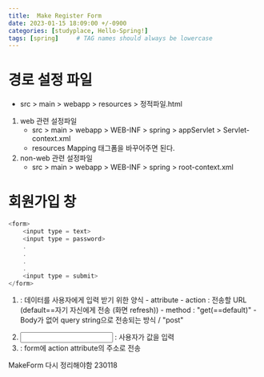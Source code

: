 ```yaml
---
title:  Make Register Form
date: 2023-01-15 18:09:00 +/-0900
categories: [studyplace, Hello-Spring!]
tags: [spring]     # TAG names should always be lowercase
---
```



# 경로 설정 파일

- src > main > webapp > resources > 정적파일.html

1. web 관련 설정파일
    - src > main > webapp > WEB-INF > spring > appServlet > Servlet-context.xml 
    - resources Mapping 태그폼을 바꾸어주면 된다.
2. non-web 관련 설정파일
    - src > main > webapp > WEB-INF > spring > root-context.xml

# 회원가입 창

```js
<form> 
    <input type = text>
    <input type = password>
    .
    .
    .
    .
    <input type = submit>
</form>
```

1. <form> : 데이터를 사용자에게 입력 받기 위한 양식
    - attribute
        - action : 전송할 URL (default==자기 자신에게 전송 (화면 refresh))
        - method : "get(==default)" - Body가 없어 query string으로 전송되는 방식 / "post"
2. <input> : 사용자가 값을 입력
3. <submit> : form에 action attribute의 주소로 전송


MakeForm 다시 정리해야함 230118
